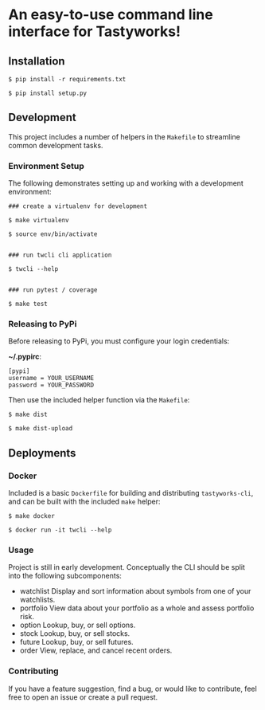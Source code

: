 # An easy-to-use command line interface for Tastyworks!

## Installation

```
$ pip install -r requirements.txt

$ pip install setup.py
```

## Development

This project includes a number of helpers in the `Makefile` to streamline common development tasks.

### Environment Setup

The following demonstrates setting up and working with a development environment:

```
### create a virtualenv for development

$ make virtualenv

$ source env/bin/activate


### run twcli cli application

$ twcli --help


### run pytest / coverage

$ make test
```


### Releasing to PyPi

Before releasing to PyPi, you must configure your login credentials:

**~/.pypirc**:

```
[pypi]
username = YOUR_USERNAME
password = YOUR_PASSWORD
```

Then use the included helper function via the `Makefile`:

```
$ make dist

$ make dist-upload
```

## Deployments

### Docker

Included is a basic `Dockerfile` for building and distributing `tastyworks-cli`,
and can be built with the included `make` helper:

```
$ make docker

$ docker run -it twcli --help
```

### Usage
Project is still in early development.
Conceptually the CLI should be split into the following subcomponents:

- watchlist           Display and sort information about symbols from one of your watchlists.
- portfolio           View data about your portfolio as a whole and assess portfolio risk.
- option              Lookup, buy, or sell options.
- stock               Lookup, buy, or sell stocks.
- future              Lookup, buy, or sell futures.
- order               View, replace, and cancel recent orders.

### Contributing
If you have a feature suggestion, find a bug, or would like to contribute, feel free to open an issue or create a pull request.
